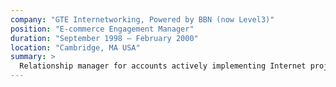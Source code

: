 ```yaml
---
company: "GTE Internetworking, Powered by BBN (now Level3)"
position: "E-commerce Engagement Manager"
duration: "September 1998 – February 2000"
location: "Cambridge, MA USA"
summary: >
  Relationship manager for accounts actively implementing Internet projects involving both application development and GTE Internetworking's Web hosting, VPN and Internet access infrastructure. Supported Account Executives in sales situations and led the proposal process from needs definition to contract close.
---
```

